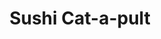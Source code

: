 ---
title: Sushi Cat-a-pult
developer: Massive Monster
image: SushiCat-a-pult.jpg
link: http://armorgames.com/play/17614/sushi-cat-a-pult
flash: http://armorgames.com/play/17614/sushi-cat-a-pult
---
